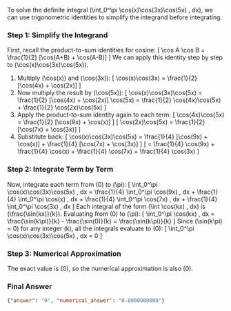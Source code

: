To solve the definite integral \(\int_0^\pi \cos(x)\cos(3x)\cos(5x) \, dx\), we can use trigonometric identities to simplify the integrand before integrating.

### Step 1: Simplify the Integrand
First, recall the product-to-sum identities for cosine:
\[
\cos A \cos B = \frac{1}{2} [\cos(A+B) + \cos(A-B)]
\]
We can apply this identity step by step to \(\cos(x)\cos(3x)\cos(5x)\).

1. Multiply \(\cos(x)\) and \(\cos(3x)\):
\[
\cos(x)\cos(3x) = \frac{1}{2} [\cos(4x) + \cos(2x)]
\]
2. Now multiply the result by \(\cos(5x)\):
\[
\cos(x)\cos(3x)\cos(5x) = \frac{1}{2} [\cos(4x) + \cos(2x)] \cos(5x) = \frac{1}{2} \cos(4x)\cos(5x) + \frac{1}{2} \cos(2x)\cos(5x)
\]
3. Apply the product-to-sum identity again to each term:
\[
\cos(4x)\cos(5x) = \frac{1}{2} [\cos(9x) + \cos(x)]
\]
\[
\cos(2x)\cos(5x) = \frac{1}{2} [\cos(7x) + \cos(3x)]
\]
4. Substitute back:
\[
\cos(x)\cos(3x)\cos(5x) = \frac{1}{4} [\cos(9x) + \cos(x)] + \frac{1}{4} [\cos(7x) + \cos(3x)]
\]
\[
= \frac{1}{4} \cos(9x) + \frac{1}{4} \cos(x) + \frac{1}{4} \cos(7x) + \frac{1}{4} \cos(3x)
\]

### Step 2: Integrate Term by Term
Now, integrate each term from \(0\) to \(\pi\):
\[
\int_0^\pi \cos(x)\cos(3x)\cos(5x) \, dx = \frac{1}{4} \int_0^\pi \cos(9x) \, dx + \frac{1}{4} \int_0^\pi \cos(x) \, dx + \frac{1}{4} \int_0^\pi \cos(7x) \, dx + \frac{1}{4} \int_0^\pi \cos(3x) \, dx
\]
Each integral of the form \(\int \cos(kx) \, dx\) is \(\frac{\sin(kx)}{k}\). Evaluating from \(0\) to \(\pi\):
\[
\int_0^\pi \cos(kx) \, dx = \frac{\sin(k\pi)}{k} - \frac{\sin(0)}{k} = \frac{\sin(k\pi)}{k}
\]
Since \(\sin(k\pi) = 0\) for any integer \(k\), all the integrals evaluate to \(0\):
\[
\int_0^\pi \cos(x)\cos(3x)\cos(5x) \, dx = 0
\]

### Step 3: Numerical Approximation
The exact value is \(0\), so the numerical approximation is also \(0\).

### Final Answer
```json
{"answer": "0", "numerical_answer": "0.0000000000"}
```
